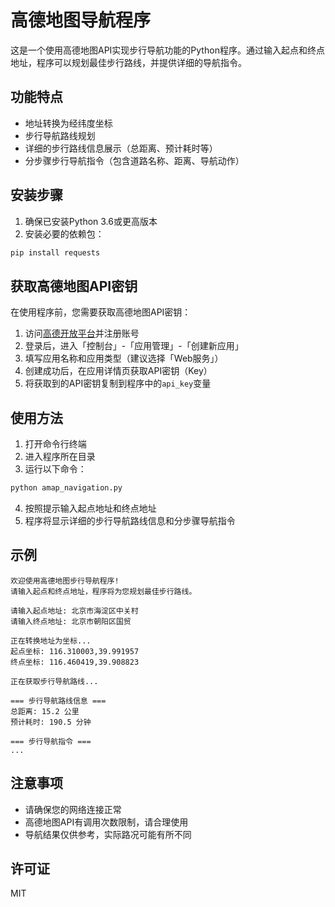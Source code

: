 # 高德地图导航程序

这是一个使用高德地图API实现步行导航功能的Python程序。通过输入起点和终点地址，程序可以规划最佳步行路线，并提供详细的导航指令。

## 功能特点

- 地址转换为经纬度坐标
- 步行导航路线规划
- 详细的步行路线信息展示（总距离、预计耗时等）
- 分步骤步行导航指令（包含道路名称、距离、导航动作）

## 安装步骤

1. 确保已安装Python 3.6或更高版本
2. 安装必要的依赖包：

```bash
pip install requests
```

## 获取高德地图API密钥

在使用程序前，您需要获取高德地图API密钥：

1. 访问[高德开放平台](https://lbs.amap.com/)并注册账号
2. 登录后，进入「控制台」-「应用管理」-「创建新应用」
3. 填写应用名称和应用类型（建议选择「Web服务」）
4. 创建成功后，在应用详情页获取API密钥（Key）
5. 将获取到的API密钥复制到程序中的`api_key`变量

## 使用方法

1. 打开命令行终端
2. 进入程序所在目录
3. 运行以下命令：

```bash
python amap_navigation.py
```

4. 按照提示输入起点地址和终点地址
5. 程序将显示详细的步行导航路线信息和分步骤导航指令

## 示例

```
欢迎使用高德地图步行导航程序!
请输入起点和终点地址，程序将为您规划最佳步行路线。

请输入起点地址: 北京市海淀区中关村
请输入终点地址: 北京市朝阳区国贸

正在转换地址为坐标...
起点坐标: 116.310003,39.991957
终点坐标: 116.460419,39.908823

正在获取步行导航路线...

=== 步行导航路线信息 ===
总距离: 15.2 公里
预计耗时: 190.5 分钟

=== 步行导航指令 ===
...
```

## 注意事项

- 请确保您的网络连接正常
- 高德地图API有调用次数限制，请合理使用
- 导航结果仅供参考，实际路况可能有所不同

## 许可证

MIT
